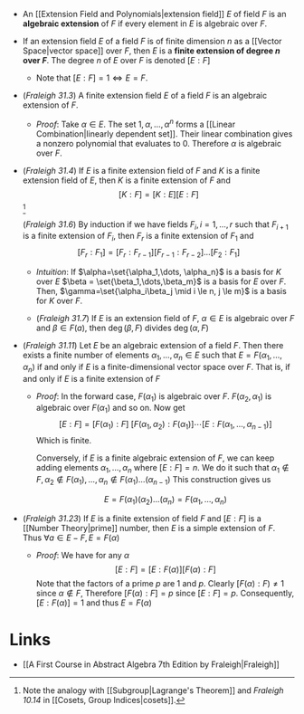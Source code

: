 * An [[Extension Field and Polynomials|extension field]] $E$ of field $F$ is an **algebraic extension** of $F$ if every element in $E$ is algebraic over $F$.
* If an extension field $E$ of a field $F$ is of finite dimension $n$ as a [[Vector Space|vector space]] over $F$, then $E$ is a **finite extension of degree $n$ over $F$**. The degree $n$ of $E$ over $F$ is denoted $[E:F]$  
	* Note that $[E:F]=1\iff E=F$.

* (*Fraleigh 31.3*) A finite extension field $E$ of a field $F$ is an algebraic extension of $F$.
	* *Proof*: Take $\alpha \in E$. The set $1,\alpha,\dots, \alpha^n$ forms a [[Linear Combination|linearly dependent set]]. Their linear combination gives a nonzero polynomial that evaluates to $0$. Therefore $\alpha$ is algebraic over $F$.

* (*Fraleigh 31.4*) If $E$ is a finite extension field of $F$ and $K$ is a finite extension field of $E$, then $K$ is a finite extension of $F$ and
  $$
  [K:F] = [K:E] [E:F]
  $$
  [^31.4]
  
  (*Fraleigh 31.6*) By induction if we have fields $F_i, i =1,\dots,r$ such that $F_{i+1}$  is a finite extension of $F_i$, then $F_r$ is a finite extension of $F_1$ and
  $$
  [F_r:F_1] = [F_r: F_{r-1}] [F_{r-1} : F_{r-2}] \dots [F_2 : F_1]
  $$
	* *Intuition*: If $\alpha=\set{\alpha_1,\dots, \alpha_n}$ is a basis for $K$ over $E$ $\beta = \set{\beta_1,\dots,\beta_m}$ is a basis for $E$ over $F$. Then, $\gamma=\set{\alpha_i\beta_j \mid i \le n, j \le m}$ is a basis for $K$ over $F$. 

	* (*Fraleigh 31.7*) If $E$ is an extension field of $F$, $\alpha \in E$ is algebraic over $F$ and $\beta\in F(a)$, then  $\deg(\beta,F)$ divides $\deg(\alpha, F)$

[^31.4]: Note the analogy with [[Subgroup|Lagrange's Theorem]] and *Fraleigh 10.14* in [[Cosets, Group Indices|cosets]].

* (*Fraleigh 31.11*) Let $E$ be an algebraic extension of a field $F$. Then there exists a finite number of elements $\alpha_1,\dots,\alpha_n\in E$ such that $E=F(\alpha_1,\dots,\alpha_n)$ if and only if  $E$ is a finite-dimensional vector space over $F$. That is, if and only if $E$ is a finite extension of $F$
	* *Proof*: In the forward case,  $F(\alpha_1)$ is algebraic over $F$. $F(\alpha_2,\alpha_1)$ is algebraic over $F(\alpha_1)$ and so on. Now get
	  $$
	  [E:F] = [F(\alpha_1)  : F] \ [F(\alpha_1,\alpha_2) : F(\alpha_1)] \cdots [E : F(\alpha_1,\dots, \alpha_{n-1})]
	  $$
	  Which is finite.
	  
	  Conversely, if $E$ is a finite algebraic extension of $F$, we can keep adding elements $\alpha_1,\dots,\alpha_n$ where $[E:F]=n$. We do it such that $\alpha_1\notin F, \alpha_2\notin F(\alpha_1), \dots , \alpha_n \notin F(\alpha_1)\dots(\alpha_{n-1})$  This construction gives us 
	  
	  $$
	  E= F(\alpha_1)(\alpha_2)\dots(\alpha_n) = F(\alpha_1,\dots,\alpha_n)
	  $$

* (*Fraleigh 31.23*) If $E$ is a finite extension of field $F$ and $[E:F]$ is a [[Number Theory|prime]] number, then $E$ is a simple extension of $F$. Thus $\forall a\in E-F, E=F(\alpha)$
	* *Proof*: We have for any $\alpha$
	  $$
	  [E:F] = [E:F(\alpha)] [F(\alpha) : F]
	  $$
	  Note that the factors of a prime $p$ are $1$ and $p$.
	  Clearly $[F(\alpha): F)\ne 1$ since $\alpha\notin F$, Therefore $[F(\alpha):F]=p$ since $[E:F]=p$. Consequently, $[E:F(\alpha)] = 1$ and thus $E=F(\alpha)$


# Links
* [[A First Course in Abstract Algebra 7th Edition by Fraleigh|Fraleigh]]